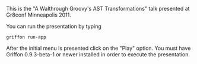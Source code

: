 This is the "A Walthrough Groovy's AST Transformations" talk presented at Gr8conf Minneapolis 2011.

You can run the presentation by typing

    griffon run-app

After the initial menu is presented click on the "Play" option.
You must have Griffon 0.9.3-beta-1 or newer installed in order to execute the presentation.


